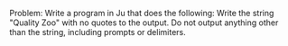 Problem:
Write a program in Ju that does the following:
Write the string "Quality Zoo" with no quotes to the output.
Do not output anything other than the string, including prompts or delimiters.